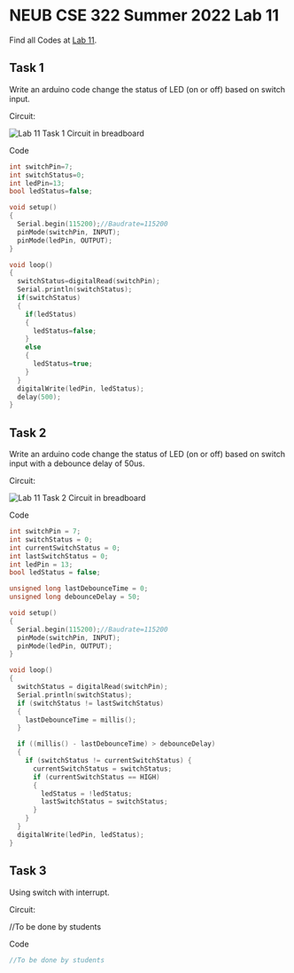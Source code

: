 # NEUB CSE 322 Summer 2022 Lab 11

Find all Codes at  [Lab 11](https://github.com/shparvez001/NEUB-CSE-322-Summer-2022/tree/main/lab-11).

## Task 1
Write an arduino code change the status of LED (on or off) based on switch input.

Circuit:

![Lab 11 Task 1 Circuit in breadboard](https://raw.githubusercontent.com/shparvez001/NEUB-CSE-322-Summer-2022/main/lab-11/CSE-322-2202-lab11-task-1CKT_bb.png)

Code
```c
int switchPin=7;
int switchStatus=0;
int ledPin=13;
bool ledStatus=false;

void setup()
{
  Serial.begin(115200);//Baudrate=115200
  pinMode(switchPin, INPUT);
  pinMode(ledPin, OUTPUT);
}

void loop()
{
  switchStatus=digitalRead(switchPin);
  Serial.println(switchStatus);
  if(switchStatus)
  {
    if(ledStatus)
    {
      ledStatus=false;
    }
    else
    {
      ledStatus=true;
    }
  }  
  digitalWrite(ledPin, ledStatus);
  delay(500);
}
```

## Task 2
Write an arduino code change the status of LED (on or off) based on switch input with a debounce delay of 50us.

Circuit:

![Lab 11 Task 2 Circuit in breadboard](https://raw.githubusercontent.com/shparvez001/NEUB-CSE-322-Summer-2022/main/lab-11/CSE-322-2202-lab11-task-2CKT_bb.png)

Code
```c
int switchPin = 7;
int switchStatus = 0;
int currentSwitchStatus = 0;
int lastSwitchStatus = 0;
int ledPin = 13;
bool ledStatus = false;

unsigned long lastDebounceTime = 0;
unsigned long debounceDelay = 50;

void setup()
{
  Serial.begin(115200);//Baudrate=115200
  pinMode(switchPin, INPUT);
  pinMode(ledPin, OUTPUT);
}

void loop()
{
  switchStatus = digitalRead(switchPin);
  Serial.println(switchStatus);
  if (switchStatus != lastSwitchStatus)
  {
    lastDebounceTime = millis();
  }

  if ((millis() - lastDebounceTime) > debounceDelay)
  {
    if (switchStatus != currentSwitchStatus) {
      currentSwitchStatus = switchStatus;
      if (currentSwitchStatus == HIGH)
      {
        ledStatus = !ledStatus;
        lastSwitchStatus = switchStatus;
      }
    }
  }
  digitalWrite(ledPin, ledStatus);
}
```

## Task 3
Using switch with interrupt.

Circuit:

//To be done by students

Code
```c
//To be done by students
```
